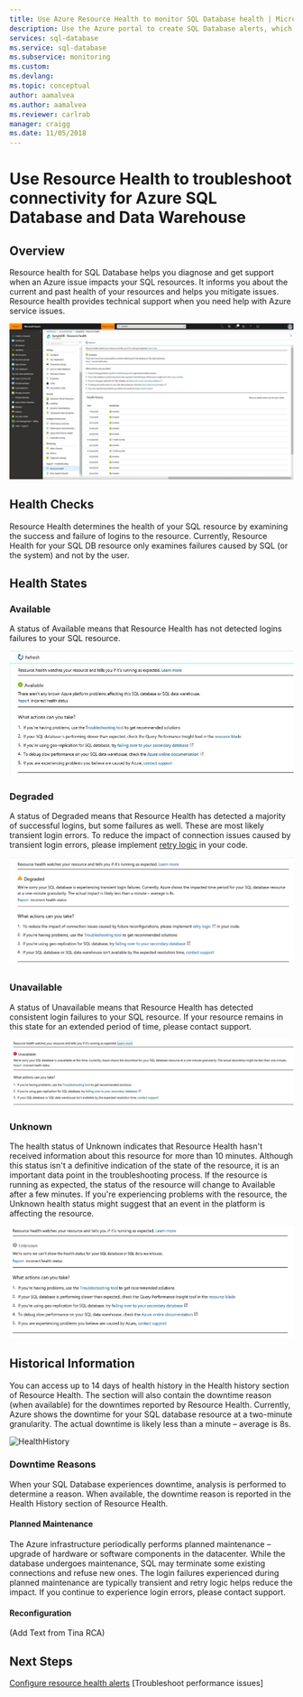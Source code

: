 ```yaml
---
title: Use Azure Resource Health to monitor SQL Database health | Microsoft Docs
description: Use the Azure portal to create SQL Database alerts, which can trigger notifications or automation when the conditions you specify are met.
services: sql-database
ms.service: sql-database
ms.subservice: monitoring
ms.custom: 
ms.devlang: 
ms.topic: conceptual
author: aamalvea
ms.author: aamalvea
ms.reviewer: carlrab
manager: craigg
ms.date: 11/05/2018
---
```

# Use Resource Health to troubleshoot connectivity for Azure SQL Database and Data Warehouse

## Overview
Resource health for SQL Database helps you diagnose and get support when an Azure issue impacts your SQL resources. It informs you about the current and past health of your resources and helps you mitigate issues. Resource health provides technical support when you need help with Azure service issues.

![Overview](./media/sql-database-resource-health/sql-resource-health-overview.jpg)

## Health Checks
Resource Health determines the health of your SQL resource by examining the success and failure of logins to the resource. Currently, Resource Health for your SQL DB resource only examines failures caused by SQL (or the system) and not by the user.

## Health States

### Available
A status of Available means that Resource Health has not detected logins failures to your SQL resource.

![Available](./media/sql-database-resource-health/sql-resource-health-available.jpg)

### Degraded
A status of Degraded means that Resource Health has detected a majority of successful logins, but some failures as well. These are most likely transient login errors. To reduce the impact of connection issues caused by transient login errors, please implement [retry logic](./sql-database-connectivity-issues.md#retry-logic-for-transient-errors) in your code.

![Degraded](./media/sql-database-resource-health/sql-resource-health-degraded.jpg)

### Unavailable
A status of Unavailable means that Resource Health has detected consistent login failures to your SQL resource. If your resource remains in this state for an extended period of time, please contact support.

![Unavailable](./media/sql-database-resource-health/sql-resource-health-unavailable.jpg)

### Unknown
The health status of Unknown indicates that Resource Health hasn't received information about this resource for more than 10 minutes. Although this status isn't a definitive indication of the state of the resource, it is an important data point in the troubleshooting process.
If the resource is running as expected, the status of the resource will change to Available after a few minutes.
If you're experiencing problems with the resource, the Unknown health status might suggest that an event in the platform is affecting the resource.

![Unknown](./media/sql-database-resource-health/sql-resource-health-unknown.jpg)

## Historical Information
You can access up to 14 days of health history in the Health history section of Resource Health. The section will also contain the downtime reason (when available) for the downtimes reported by Resource Health. Currently, Azure shows the downtime for your SQL database resource at a two-minute granularity. The actual downtime is likely less than a minute – average is 8s.

![HealthHistory](./media/sql-database-resource-health/sql-resource-health-healthhistory.jpg)

### Downtime Reasons
When your SQL Database experiences downtime, analysis is performed to determine a reason. When available, the downtime reason is reported in the Health History section of Resource Health.

#### Planned Maintenance
The Azure infrastructure periodically performs planned maintenance – upgrade of hardware or software components in the datacenter. While the database undergoes maintenance, SQL may terminate some existing connections and refuse new ones. The login failures experienced during planned maintenance are typically transient and retry logic helps reduce the impact. If you continue to experience login errors, please contact support.

#### Reconfiguration
(Add Text from Tina RCA)

## Next Steps
[Configure resource health alerts](/articles/service-health/resource-health-alert-arm-template-guide.md)
[Troubleshoot performance issues]
